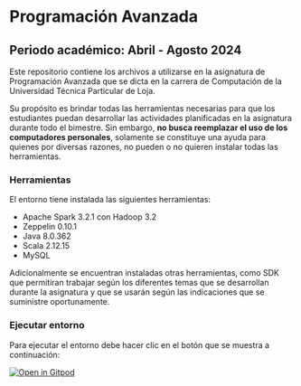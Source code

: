 # Programación Avanzada
## Periodo académico: Abril - Agosto 2024

Este repositorio contiene los archivos a utilizarse en la asignatura de Programación Avanzada que se dicta en la carrera
de Computación de la Universidad Técnica Particular de Loja.

Su propósito es brindar todas las herramientas necesarias para que los estudiantes puedan desarrollar las actividades
planificadas en la asignatura durante todo el bimestre. Sin embargo, **no busca reemplazar el uso de los computadores
personales**, solamente se constituye una ayuda para quienes por diversas razones, no pueden o no quieren instalar todas
las herramientas.

### Herramientas

El entorno tiene instalada las siguientes herramientas:

- Apache Spark 3.2.1 con Hadoop 3.2
- Zeppelin 0.10.1
- Java 8.0.362
- Scala 2.12.15
- MySQL

Adicionalmente se encuentran instaladas otras herramientas, como SDK que permitiran trabajar según los diferentes
temas que se desarrollan durante la asignatura y que se usarán según las indicaciones que se suministre oportunamente.

### Ejecutar entorno
Para ejecutar el entorno debe hacer clic en el botón que se muestra a continuación:

[![Open in Gitpod](https://gitpod.io/button/open-in-gitpod.svg)](https://gitpod.io/#https://github.com/jorgaf/zeppelin-paavanzada)
